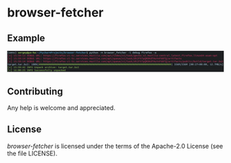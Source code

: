 # browser-fetcher


## Example

![Example](https://github.com/PrVrSs/browser-fetcher/blob/master/imgs/console.png)


## Contributing

Any help is welcome and appreciated.


## License

*browser-fetcher* is licensed under the terms of the Apache-2.0 License (see the file LICENSE).
